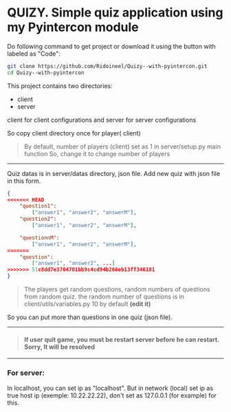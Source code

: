# QUIZY. Simple quiz application using my Pyintercon module

Do following command to get project or download it using the button with labeled as "Code":

```bash
git clone https://github.com/Ridoineel/Quizy--with-pyintercon.git
cd Quizy--with-pyintercon

```

This project contains two directories:
* client
* server

client for client configurations and server for server configurations

So copy client directory once for player( client)

> By default, number of players (client) set as 1 in server/setup.py main function
> So, change it to change number of players
___

Quiz datas is in server/datas directory, json file.
Add new quiz with json file in this form.

```json
{
<<<<<<< HEAD
	"question1":
		["answer1", "answer2", "answerM"],
	"question2":
		["answer1", "answer2", "answerM"],

	"questionnM":
		["answer1", "answer2", "answerM"],
=======
	"question":
		["answer1", "answer2", ...]
>>>>>>> 51c8dd7e3704701bb9c4cd94b266eb13ff346181
}
```

> The players get random questions, random numbers of questions from random quiz.
the random number of questions is in client/utils/variables.py 10 by default **(edit it)**

So you can put more than questions in one quiz (json file).

___

> #### If user quit game, you must be restart server before he can restart. Sorry, It will be resolved
___

### For server:

In localhost, you can set ip as "localhost".
But in network (local) set ip as true host ip (exemple: 10.22.22.22), don't set as 127.0.0.1 (for example) for this.
